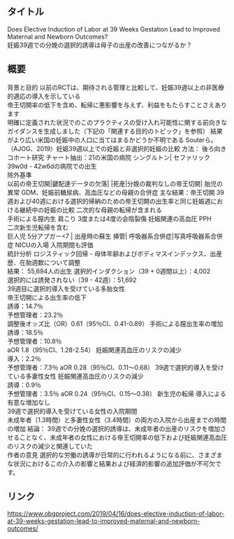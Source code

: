 ## タイトル
Does Elective Induction of Labor at 39 Weeks Gestation Lead to Improved Maternal and Newborn Outcomes?  
妊娠39週での分娩の選択的誘導は母子の出産の改善につながるか？

## 概要
背景と目的 
以前のRCTは、期待される管理と比較して、妊娠39週以上の非医療的適応の導入を示している  
帝王切開率の低下を含め、転帰に悪影響を与えず、利益をもたらすことさえあります  
明確に定義された状況でのこのプラクティスの受け入れ可能性に関する前向きなガイダンスを生成しました（下記の「関連する目的のトピック」を参照）
結果がより広い米国の妊娠中の人口に当てはまるかどうか不明である 
Souterら。（AJOG、2019）妊娠39週以上での妊娠と非選択的妊娠の比較
方法： 
後ろ向きコホート研究 
チャート抽出：21の米国の病院
シングルトン| セファリック 39w0d - 42w6dの病院での出生  
除外基準  
以前の帝王切開|鍵配達データの欠落| |死産|分娩の裁判なしの帝王切開| 胎児の異常 GDM、妊娠前糖尿病、高血圧などの母親の合併症
主な結果：帝王切開 
39週および40週における選択的帰納のための帝王切開の出生率と同じ妊娠週における継続中の妊娠の比較 
二次的な母親の転帰が含まれる  
手術による膣内生 肩こり 3度または4度の会陰裂傷 妊娠関連の高血圧 PPH  
二次新生児転帰を含む  
巨人児 5分アプガー<7 | 出産時の蘇生 挿管| 呼吸器系合併症|写真呼吸器系合併症 NICUの入場 
入院期間も評価  
統計分析 
ロジスティック回帰 - 母体年齢およびボディマスインデックス、出産歴、在胎週数について調整  
結果： 
55,694人の出生 
選択的インダクション（39 + 0週間以上）：4,002  
選択的には誘発されない（39 - 42週）：51,692  
39週目に選択的導入を受けている多胎女性  
帝王切開による出生率の低下  
誘導：14.7％  
予想管理者：23.2％  
調整後オッズ比（OR）0.61（95％CI、0.41-0.89）
手術による膣出生率の増加 
誘導：18.5％  
予想管理者：10.8％  
aOR 1.8（95％CI、1.28-2.54） 
妊娠関連高血圧のリスクの減少  
導入：2.2％  
予想管理者：7.3％ 
aOR 0.28（95％CI、0.11〜0.68） 
39週で選択的導入を受けている多妻性女性 
妊娠関連高血圧のリスクの減少  
誘導：0.9％  
予想管理者：3.5％ 
aOR 0.24（95％CI、0.15〜0.38） 
新生児の転帰 
導入による有意な増加なし  
39週で選択的導入を受けている女性の入院期間  
未成年者（1.3時間）と多妻性女性（3.4時間）の両方の入院から出産までの時間の増加 
結論： 
39週での分娩の選択的誘導は、未成年者の出産のリスクを増加させることなく、未成年者の女性における帝王切開率の低下および妊娠関連高血圧のリスクの減少と関連していた  
作者の意見 
選択的な労働の誘導が日常的に行われるようになる前に、さまざまな状況におけるこの介入の影響と結果および経済的影響の追加評価が不可欠です。 

## リンク
https://www.obgproject.com/2019/04/16/does-elective-induction-of-labor-at-39-weeks-gestation-lead-to-improved-maternal-and-newborn-outcomes/
